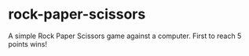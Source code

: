 # rock-paper-scissors

A simple Rock Paper Scissors game against a computer. First to reach 5 points wins!